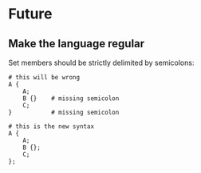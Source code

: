 # Future

## Make the language regular

Set members should be strictly delimited by semicolons:

```
# this will be wrong
A {
	A;
	B {}	# missing semicolon
	C;
}			# missing semicolon

# this is the new syntax
A {
	A;
	B {};
	C;
};
```
